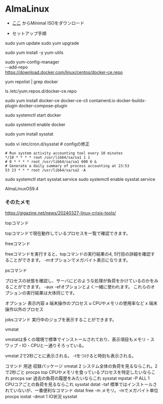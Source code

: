 # AlmaLinux

* [ここ](https://almalinux.org/ja/get-almalinux/) からMinimal ISOをダウンロード

* セットアップ手順

sudo yum update
sudo yum upgrade

sudo yum install -y yum-utils

sudo yum-config-manager \
    --add-repo \
    https://download.docker.com/linux/centos/docker-ce.repo

yum repolist | grep docker

ls /etc/yum.repos.d/docker-ce.repo 

sudo yum install docker-ce docker-ce-cli containerd.io docker-buildx-plugin docker-compose-plugin

sudo systemctl start docker

sudo systemctl enable docker

sudo yum install sysstat

sudo vi /etc/cron.d/sysstat # configの修正

```
# Run system activity accounting tool every 10 minutes
*/10 * * * * root /usr/lib64/sa/sa1 1 1
# 0 * * * * root /usr/lib64/sa/sa1 600 6 &
# Generate a daily summary of process accounting at 23:53
53 23 * * * root /usr/lib64/sa/sa2 -A
```



sudo systemctl start sysstat.service 
sudo systemctl enable sysstat.service 



AlmaLinuxOS9.4


### そのたメモ

https://gigazine.net/news/20240327-linux-crisis-tools/

topコマンド

topコマンドで現在動作しているプロセスを一覧で確認できます。

freeコマンド

freeコマンドを実行すると、topコマンドの実行結果の4, 5行目の詳細を確認することができます。
-mオプションでメガバイト表示になります。

psコマンド

プロセスの状態を確認し、サーバにどのような処理が負荷をかけているのかをみることができます。
-aux -efオプションとよく一緒に使われます。
これらのオプションの実行結果は大体同じです。


オプション	表示内容
a	端末操作のプロセス
u	CPUやメモリの使用率など
x	端末操作以外のプロセス


jobsコマンド
実行中のジョブを表示することができます。

vmstat

vmstatは多くの環境で標準でインストールされており、表示項目もメモリ・スワップ・IO・CPUと一通りそろっている。

vmstat 2で2秒ごとに表示される。
-tをつけると時刻も表示される。


コマンド	用途	収録パッケージ
vmstat 2	システム全体の負荷を見るならこれ。2で2秒ごと	procps
top	CPUやメモリを食っているプロセスを特定したいならこれ	procps
sar	過去の負荷の履歴をみたいならこれ	sysstat
mpstat -P ALL 1	CPUコアごとの負荷を見るならこれ	sysstat
dstat -taf	標準ではインストールされていないが、一番便利なコマンド	dstat
free -m	メモリ。-mでメガバイト単位	procps
iostat -dmxt 1	IO状況	sysstat